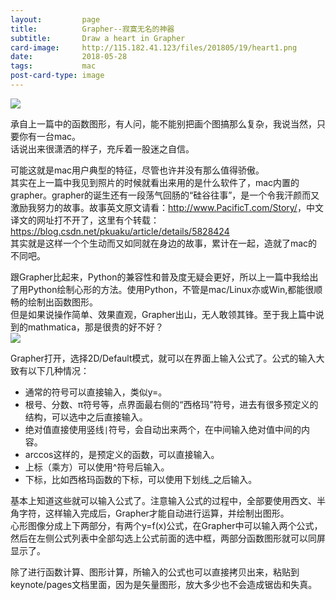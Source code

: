 ```yaml
---
layout:         page
title:          Grapher--寂寞无名的神器
subtitle:      	Draw a heart in Grapher
card-image:		http://115.182.41.123/files/201805/19/heart1.png
date:           2018-05-28
tags:           mac
post-card-type: image
---
```

![](http://115.182.41.123/files/201805/19/heart1.png)  
<script src='https://cdnjs.cloudflare.com/ajax/libs/mathjax/2.7.2/MathJax.js?config=TeX-MML-AM_CHTML'></script>
承自上一篇中的函数图形，有人问，能不能别把画个图搞那么复杂，我说当然，只要你有一台mac。  
话说出来很潇洒的样子，充斥着一股迷之自信。  

可能这就是mac用户典型的特征，尽管也许并没有那么值得骄傲。  
其实在上一篇中我见到照片的时候就看出来用的是什么软件了，mac内置的grapher。grapher的诞生还有一段荡气回肠的“硅谷往事”，是一个令我汗颜而又激励我努力的故事。故事英文原文请看：<http://www.PacificT.com/Story/>，中文译文的网址打不开了，这里有个转载：<https://blog.csdn.net/pkuaku/article/details/5828424>  
其实就是这样一个个生动而又如同就在身边的故事，累计在一起，造就了mac的不同吧。  

跟Grapher比起来，Python的兼容性和普及度无疑会更好，所以上一篇中我给出了用Python绘制心形的方法。使用Python，不管是mac/Linux亦或Win,都能很顺畅的绘制出函数图形。  
但是如果说操作简单、效果直观，Grapher出山，无人敢领其锋。至于我上篇中说到的mathmatica，那是很贵的好不好？  
![](http://115.182.41.123/files/201805/28/heartofgrapher.png)  

Grapher打开，选择2D/Default模式，就可以在界面上输入公式了。公式的输入大致有以下几种情况：  
* 通常的符号可以直接输入，类似y=。  
* 根号、分数、π符号等，点界面最右侧的“西格玛”符号，进去有很多预定义的结构，可以选中之后直接输入。  
* 绝对值直接使用竖线`|`符号，会自动出来两个，在中间输入绝对值中间的内容。
* arccos这样的，是预定义的函数，可以直接输入。
* 上标（乘方）可以使用^符号后输入。
* 下标，比如西格玛函数的下标，可以使用下划线_之后输入。  

基本上知道这些就可以输入公式了。注意输入公式的过程中，全部要使用西文、半角字符，这样输入完成后，Grapher才能自动进行运算，并绘制出图形。  
心形图像分成上下两部分，有两个y=f(x)公式，在Grapher中可以输入两个公式，然后在左侧公式列表中全部勾选上公式前面的选中框，两部分函数图形就可以同屏显示了。  

除了进行函数计算、图形计算，所输入的公式也可以直接拷贝出来，粘贴到keynote/pages文档里面，因为是矢量图形，放大多少也不会造成锯齿和失真。  

